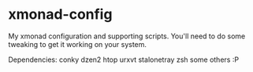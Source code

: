 # xmonad-config
My xmonad configuration and supporting scripts.
You'll need to do some tweaking to get it working on your system.

Dependencies:
conky
dzen2
htop
urxvt
stalonetray
zsh
some others :P
